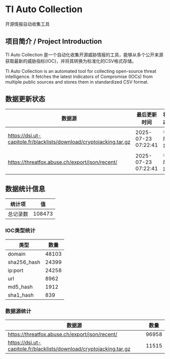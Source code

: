 # TI Auto Collection

 开源情报自动收集工具

## 项目简介 / Project Introduction

TI Auto Collection 是一个自动化收集开源威胁情报的工具，能够从多个公开来源获取最新的威胁指标(IOC)，并将其转换为标准化的CSV格式存储。

TI Auto Collection is an automated tool for collecting open-source threat intelligence. It fetches the latest Indicators of Compromise (IOCs) from multiple public sources and stores them in standardized CSV format.

## 数据更新状态

| 数据源 | 最后更新时间 | 状态 |
|--------|------------|------|
| https://dsi.ut-capitole.fr/blacklists/download/cryptojacking.tar.gz | 2025-07-23 07:22:41 | ✅ 成功 |
| https://threatfox.abuse.ch/export/json/recent/ | 2025-07-23 07:22:41 | ✅ 成功 |
























































































































## 数据统计信息

| 统计项 | 值 |
|--------|----|
| 总记录数 | 108473 |

### IOC类型统计

| 类型 | 数量 |
|------|------|
| domain | 48103 |
| sha256_hash | 24399 |
| ip:port | 24258 |
| url | 8962 |
| md5_hash | 1912 |
| sha1_hash | 839 |

### 数据源统计

| 数据源 | 数量 |
|--------|------|
| https://threatfox.abuse.ch/export/json/recent/ | 96958 |
| https://dsi.ut-capitole.fr/blacklists/download/cryptojacking.tar.gz | 11515 |
